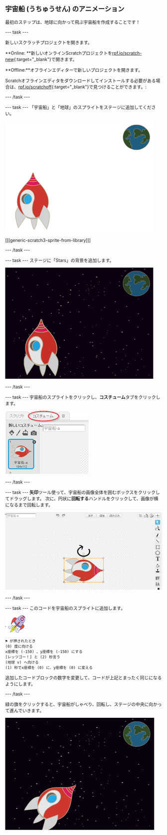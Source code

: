 ## 宇宙船 (うちゅうせん) のアニメーション

最初のステップは、地球に向かって飛ぶ宇宙船を作成することです！

\--- task \---

新しいスクラッチプロジェクトを開きます。

**Online: **新しいオンラインScratchプロジェクトを[rpf.io/scratch-new](http://rpf.io/scratchon){:target="_blank"}で開きます。

**Offline:**オフラインエディターで新しいプロジェクトを開きます。

Scratchオフラインエディタをダウンロードしてインストールする必要がある場合は、[rpf.io/scratchoff](http://rpf.io/scratchoff){:target="_blank"}で見つけることができます。:

\--- /task \---

\--- task \--- 「宇宙船」と「地球」のスプライトをステージに追加してください。

![Spaceship and Earth sprites](images/space-sprites.png)

[[[generic-scratch3-sprite-from-library]]]

\--- /task \---

\--- task \--- ステージに「Stars」の背景を追加します。

![A space backdrop](images/space-backdrop.png)

\--- /task \---

\--- task \--- 宇宙船のスプライトをクリックし、**コスチューム**タブをクリックします。

![Sprite costume](images/space-costume.png)

\--- /task \---

\--- task \--- **矢印**ツール使って、宇宙船の画像全体を囲むボックスをクリックしてドラッグします。 次に、円状に**回転する**ハンドルをクリックして、画像が横になるまで回転します。

![Rotating a costume](images/space-rotate.png)

\--- /task \---

\--- task \--- このコードを宇宙船のスプライトに追加します。

![宇宙船のスプライト](images/sprite-spaceship.png)

```blocks3
⚑ が押されたとき
(0) 度に向ける
x座標を (-150) 、y座標を (-150) にする
[レッツゴー！] と (2) 秒言う
(地球 v) へ向ける
(1) 秒でx座標を (0) に、y座標を (0) に変える
```

追加したコードブロックの数字を変更して、コードが上記とまったく同じになるようにします。

\--- /task \---

緑の旗をクリックすると、宇宙船がしゃべり、回転し、ステージの中央に向かって進んでいきます。

![Testing a spaceship animation](images/space-animate-stage.png)